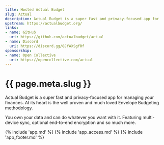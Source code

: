 ```yaml
---
title: Hosted Actual Budget
slug: Actual
description: Actual Budget is a super fast and privacy-focused app for managing your finances
upstream: https://actualbudget.org/
links:
- name: GitHub
  uri: https://github.com/actualbudget/actual
- name: Discord
  uri: https://discord.gg/8JfAXSgfRf
sponsorship: 
- name: Open Collective
  uri: https://opencollective.com/actual
---
```


# {{ page.meta.slug }}

Actual Budget is a super fast and privacy-focused app for managing your finances. At its heart is the well proven and much loved Envelope Budgeting methodology.

You own your data and can do whatever you want with it. Featuring multi-device sync, optional end-to-end encryption and so much more.


{% include 'app.md' %}
{% include 'app_access.md' %}
{% include 'app_footer.md' %}